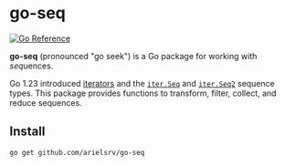 # go-seq

[![Go Reference](https://pkg.go.dev/badge/github.com/arielsrv/go-seq.svg)](https://pkg.go.dev/github.com/arielsrv/go-seq)


**go-seq** (pronounced "go seek") is a Go package for working with *seq*uences.

Go 1.23 introduced [iterators](https://go.dev/doc/go1.23#iterators) and the [`iter.Seq`](https://pkg.go.dev/iter#Seq) and [`iter.Seq2`](https://pkg.go.dev/iter#Seq) sequence types. This package provides functions to transform, filter, collect, and reduce sequences.

## Install

```
go get github.com/arielsrv/go-seq
```
